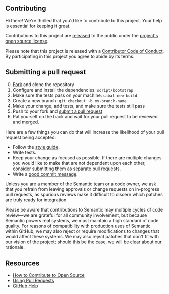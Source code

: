 ## Contributing

[fork]: https://github.com/github/semantic-open-source/fork
[pr]: https://github.com/github/semantic-open-source/compare
[style]: docs/coding-style.md
[code-of-conduct]: CODE_OF_CONDUCT.md

Hi there! We're thrilled that you'd like to contribute to this project. Your help is essential for keeping it great.

Contributions to this project are [released](https://help.github.com/articles/github-terms-of-service/#6-contributions-under-repository-license) to the public under the [project's open source license](LICENSE.md).

Please note that this project is released with a [Contributor Code of Conduct][code-of-conduct]. By participating in this project you agree to abide by its terms.

## Submitting a pull request

0. [Fork][fork] and clone the repository
0. Configure and install the dependencies: `script/bootstrap`
0. Make sure the tests pass on your machine: `cabal new-build`
0. Create a new branch: `git checkout -b my-branch-name`
0. Make your change, add tests, and make sure the tests still pass
0. Push to your fork and [submit a pull request][pr]
0. Pat yourself on the back and wait for your pull request to be reviewed and merged.

Here are a few things you can do that will increase the likelihood of your pull request being accepted:

- Follow the [style guide][style].
- Write tests.
- Keep your change as focused as possible. If there are multiple changes you would like to make that are not dependent upon each other, consider submitting them as separate pull requests.
- Write a [good commit message](http://tbaggery.com/2008/04/19/a-note-about-git-commit-messages.html).

Unless you are a member of the Semantic team or a code owner, we ask that you refrain from leaving approvals or change requests on in-progress pull requests, as spurious reviews make it difficult to discern which patches are truly ready for integration.

Please be aware that contributions to Semantic may multiple cycles of code review—we are grateful for all community involvement, but because Semantic powers real systems, we must maintain a high standard of code quality. For reasons of compatibility with production uses of Semantic within GitHub, we may also reject or require modifications to changes that would affect these systems. We may also reject patches that don't fit with our vision of the project; should this be the case, we will be clear about our rationale.

## Resources

- [How to Contribute to Open Source](https://opensource.guide/how-to-contribute/)
- [Using Pull Requests](https://help.github.com/articles/about-pull-requests/)
- [GitHub Help](https://help.github.com)
